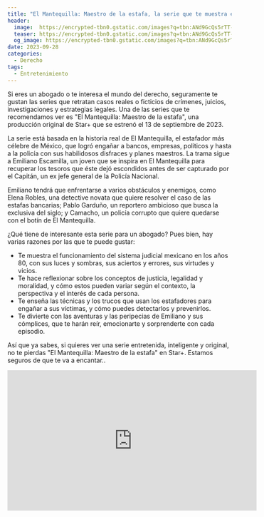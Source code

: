 ```yaml
---
title: "El Mantequilla: Maestro de la estafa, la serie que te muestra el lado oscuro y divertido del sistema judicial mexicano"
header:
  image:  https://encrypted-tbn0.gstatic.com/images?q=tbn:ANd9GcQs5rTT-8lBxXxcv11LMUiUJtn0hWnogJdPb4U6KICuPalPjOV1
  teaser: https://encrypted-tbn0.gstatic.com/images?q=tbn:ANd9GcQs5rTT-8lBxXxcv11LMUiUJtn0hWnogJdPb4U6KICuPalPjOV1
  og_image: https://encrypted-tbn0.gstatic.com/images?q=tbn:ANd9GcQs5rTT-8lBxXxcv11LMUiUJtn0hWnogJdPb4U6KICuPalPjOV1
date: 2023-09-28
categories:
  - Derecho
tags:
  - Entretenimiento
---
```


Si eres un abogado o te interesa el mundo del derecho, seguramente te gustan las series que retratan casos reales o ficticios de crímenes, juicios, investigaciones y estrategias legales. Una de las series que te recomendamos ver es "El Mantequilla: Maestro de la estafa", una producción original de Star+ que se estrenó el 13 de septiembre de 2023.

La serie está basada en la historia real de El Mantequilla, el estafador más célebre de México, que logró engañar a bancos, empresas, políticos y hasta a la policía con sus habilidosos disfraces y planes maestros. La trama sigue a Emiliano Escamilla, un joven que se inspira en El Mantequilla para recuperar los tesoros que éste dejó escondidos antes de ser capturado por el Capitán, un ex jefe general de la Policía Nacional.

Emiliano tendrá que enfrentarse a varios obstáculos y enemigos, como Elena Robles, una detective novata que quiere resolver el caso de las estafas bancarias; Pablo Garduño, un reportero ambicioso que busca la exclusiva del siglo; y Camacho, un policía corrupto que quiere quedarse con el botín de El Mantequilla.

¿Qué tiene de interesante esta serie para un abogado? Pues bien, hay varias razones por las que te puede gustar:

- Te muestra el funcionamiento del sistema judicial mexicano en los años 80, con sus luces y sombras, sus aciertos y errores, sus virtudes y vicios.
- Te hace reflexionar sobre los conceptos de justicia, legalidad y moralidad, y cómo estos pueden variar según el contexto, la perspectiva y el interés de cada persona.
- Te enseña las técnicas y los trucos que usan los estafadores para engañar a sus víctimas, y cómo puedes detectarlos y prevenirlos.
- Te divierte con las aventuras y las peripecias de Emiliano y sus cómplices, que te harán reír, emocionarte y sorprenderte con cada episodio.

Así que ya sabes, si quieres ver una serie entretenida, inteligente y original, no te pierdas "El Mantequilla: Maestro de la estafa" en Star+. Estamos seguros de que te va a encantar..

<iframe width="560" height="315" src="https://www.youtube.com/embed/2AaM_16WoCg?si=dkoPIlnW0KI7PxRV" title="YouTube video player" frameborder="0" allow="accelerometer; autoplay; clipboard-write; encrypted-media; gyroscope; picture-in-picture; web-share" allowfullscreen></iframe>